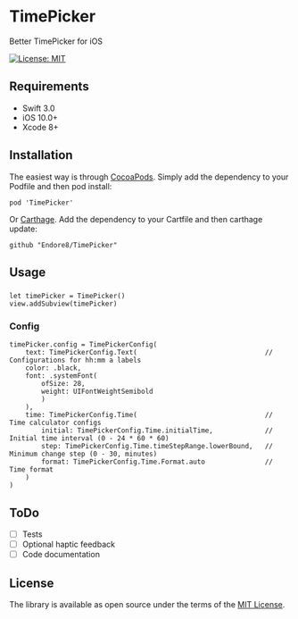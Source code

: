 # TimePicker

Better TimePicker for iOS

[![License: MIT](https://img.shields.io/badge/License-MIT-yellow.svg)](https://opensource.org/licenses/MIT)

## Requirements

- Swift 3.0
- iOS 10.0+
- Xcode 8+

## Installation

The easiest way is through [CocoaPods](https://cocoapods.org). Simply add the dependency to your Podfile and then pod install:

```
pod 'TimePicker'
```

Or [Carthage](https://github.com/Carthage/Carthage). Add the dependency to your Cartfile and then carthage update:

```
github "Endore8/TimePicker"
```

## Usage

### 

```
let timePicker = TimePicker()
view.addSubview(timePicker)
```

### Config

```
timePicker.config = TimePickerConfig(
    text: TimePickerConfig.Text(                                //  Configurations for hh:mm a labels
    color: .black,
    font: .systemFont(
        ofSize: 28,
        weight: UIFontWeightSemibold
        )
    ),
    time: TimePickerConfig.Time(                                // Time calculator configs
        initial: TimePickerConfig.Time.initialTime,             // Initial time interval (0 - 24 * 60 * 60)
        step: TimePickerConfig.Time.timeStepRange.lowerBound,   // Minimum change step (0 - 30, minutes)
        format: TimePickerConfig.Time.Format.auto               // Time format
    )
)
```

## ToDo

- [ ] Tests
- [ ] Optional haptic feedback
- [ ] Code documentation

## License

The library is available as open source under the terms of the [MIT License](https://opensource.org/licenses/MIT).
